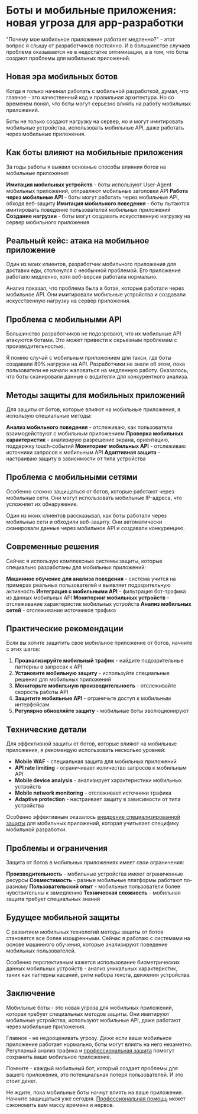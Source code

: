 ﻿# Боты и мобильные приложения: новая угроза для app-разработки

"Почему мое мобильное приложение работает медленно?" - этот вопрос я слышу от разработчиков постоянно. И в большинстве случаев проблема оказывается не в недостатке оптимизации, а в том, что боты создают проблемы для мобильных приложений.

## Новая эра мобильных ботов

Когда я только начинал работать с мобильной разработкой, думал, что главное - это качественный код и правильная архитектура. Но со временем понял, что боты могут серьезно влиять на работу мобильных приложений.

Боты не только создают нагрузку на сервер, но и могут имитировать мобильные устройства, использовать мобильные API, даже работать через мобильные приложения.

## Как боты влияют на мобильные приложения

За годы работы я выявил основные способы влияния ботов на мобильные приложения:

**Имитация мобильных устройств** - боты используют User-Agent мобильных приложений, отправляют мобильные заголовки API
**Работа через мобильные API** - боты могут работать через мобильные API, обходя веб-защиту
**Имитация мобильного поведения** - боты пытаются имитировать поведение пользователей мобильных приложений
**Создание нагрузки** - боты могут создавать искусственную нагрузку на сервер мобильного приложения

## Реальный кейс: атака на мобильное приложение

Один из моих клиентов, разработчик мобильного приложения для доставки еды, столкнулся с необычной проблемой. Его приложение работало медленно, хотя веб-версия работала нормально.

Анализ показал, что проблема была в ботах, которые работали через мобильное API. Они имитировали мобильные устройства и создавали искусственную нагрузку на сервер приложения.

## Проблема с мобильными API

Большинство разработчиков не подозревают, что их мобильные API атакуются ботами. Это может привести к серьезным проблемам с производительностью.

Я помню случай с мобильным приложением для такси, где боты создавали 80% нагрузки на API. Разработчики не знали об этом, пока пользователи не начали жаловаться на медленную работу. Оказалось, что боты сканировали данные о водителях для конкурентного анализа.

## Методы защиты для мобильных приложений

Для защиты от ботов, которые влияют на мобильные приложения, я использую специальные методы:

**Анализ мобильного поведения** - отслеживаю, как пользователи взаимодействуют с мобильным приложением
**Проверка мобильных характеристик** - анализирую разрешение экрана, ориентацию, поддержку touch-событий
**Мониторинг мобильных API** - отслеживаю источники запросов к мобильным API
**Адаптивная защита** - настраиваю защиту в зависимости от типа устройства

## Проблема с мобильными сетями

Особенно сложно защищаться от ботов, которые работают через мобильные сети. Они могут использовать мобильные IP-адреса, что усложняет их обнаружение.

Один из моих клиентов рассказывал, как боты работали через мобильные сети и обходили веб-защиту. Они автоматически сканировали данные через мобильное API и создавали конкуренцию.

## Современные решения

Сейчас я использую комплексные системы защиты, которые специально разработаны для мобильных приложений:

**Машинное обучение для анализа поведения** - система учится на примерах реальных пользователей и выявляет подозрительную активность
**Интеграция с мобильными API** - фильтрация бот-трафика из данных мобильных API
**Мониторинг мобильных устройств** - отслеживание характеристик мобильных устройств
**Анализ мобильных сетей** - отслеживание источников трафика

## Практические рекомендации

Если вы хотите защитить свое мобильное приложение от ботов, начните с этих шагов:

1. **Проанализируйте мобильный трафик** - найдите подозрительные паттерны в запросах к API
2. **Установите мобильную защиту** - используйте специальные решения для мобильных приложений
3. **Мониторьте мобильную производительность** - отслеживайте скорость работы API
4. **Защитите мобильные API** - ограничьте доступ к мобильным интерфейсам
5. **Регулярно обновляйте защиту** - мобильные боты эволюционируют

## Технические детали

Для эффективной защиты от ботов, которые влияют на мобильные приложения, я рекомендую использовать несколько уровней:

- **Mobile WAF** - специальная защита для мобильных приложений
- **API rate limiting** - ограничивает количество запросов к мобильным API
- **Mobile device analysis** - анализирует характеристики мобильных устройств
- **Mobile network monitoring** - отслеживает источники трафика
- **Adaptive protection** - настраивает защиту в зависимости от типа устройства

Особенно эффективным оказалось [внедрение специализированной защиты](https://progaem.com/ustanovka-antibota-usluga-po-zashhite-ot-botov-vashih-sajtov-na-razlichnyh-cms-sistemah.html) для мобильных приложений, которая учитывает специфику мобильной разработки.

## Проблемы и ограничения

Защита от ботов в мобильных приложениях имеет свои ограничения:

**Производительность** - мобильные устройства имеют ограниченные ресурсы
**Совместимость** - разные мобильные платформы работают по-разному
**Пользовательский опыт** - мобильные пользователи более чувствительны к замедлению
**Техническая сложность** - мобильная защита требует специальных знаний

## Будущее мобильной защиты

С развитием мобильных технологий методы защиты от ботов становятся все более изощренными. Сейчас я работаю с системами на основе машинного обучения, которые анализируют поведение мобильных пользователей.

Особенно перспективным кажется использование биометрических данных мобильных устройств - анализ уникальных характеристик, таких как паттерны касаний, ритм набора текста, движения устройства.

## Заключение

Мобильные боты - это новая угроза для мобильных приложений, которая требует специальных методов защиты. Они имитируют мобильные устройства, используют мобильные API, даже работают через мобильные приложения.

Главное - не недооценивать угрозу. Даже если ваше мобильное приложение работает нормально, боты могут влиять на него незаметно. Регулярный анализ трафика и [профессиональная защита](https://progaem.com/ustanovka-antibota-usluga-po-zashhite-ot-botov-vashih-sajtov-na-razlichnyh-cms-sistemah.html) помогут сохранить ваше мобильное приложение.

Помните - каждый мобильный бот, который создает проблемы для вашего приложения, это потенциальная потеря пользователей. И это стоит денег.

Не ждите, пока мобильные боты начнут влиять на ваше приложение. Начните защищаться уже сегодня. [Профессиональная помощь](https://progaem.com/ustanovka-antibota-usluga-po-zashhite-ot-botov-vashih-sajtov-na-razlichnyh-cms-sistemah.html) может сэкономить вам массу времени и нервов.





